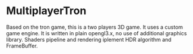 # MultiplayerTron
Based on the tron game, this is a two players 3D game. It uses a custom game engine. It is written in plain opengl3.x, no use of additional graphics library.
Shaders pipeline and rendering iplement HDR algorithm and FrameBuffer. 

